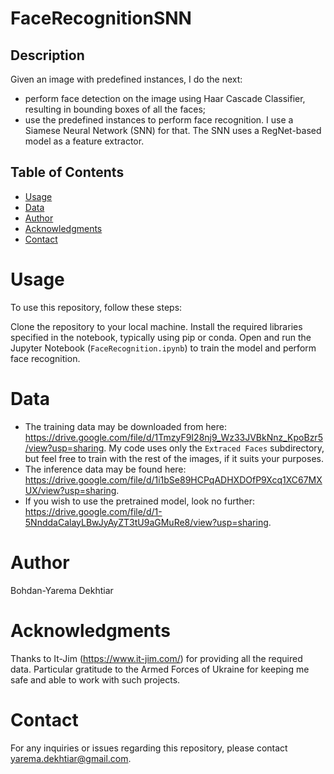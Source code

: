 # FaceRecognitionSNN

## Description

 Given an image with predefined instances, I do the next:
 - perform face detection on the image using Haar Cascade Classifier, resulting in bounding boxes of all the faces;
 - use the predefined instances to perform face recognition. I use a Siamese Neural Network (SNN) for that. The SNN uses a RegNet-based model as a feature extractor.

## Table of Contents

- [Usage](#usage)
- [Data](#data)
- [Author](#author)
- [Acknowledgments](#acknowledgments)
- [Contact](#contact)

# Usage
To use this repository, follow these steps:

Clone the repository to your local machine. Install the required libraries specified in the notebook, typically using pip or conda. Open and run the Jupyter Notebook (`FaceRecognition.ipynb`) to train the model and perform face recognition.

# Data
- The training data may be downloaded from here: https://drive.google.com/file/d/1TmzyF9I28nj9_Wz33JVBkNnz_KpoBzr5/view?usp=sharing. My code uses only the `Extraced Faces` subdirectory, but feel free to train with the rest of the images, if it suits your purposes.
- The inference data may be found here: https://drive.google.com/file/d/1i1bSe89HCPqADHXDOfP9Xcq1XC67MXUX/view?usp=sharing.
- If you wish to use the pretrained model, look no further: https://drive.google.com/file/d/1-5NnddaCalayLBwJyAyZT3tU9aGMuRe8/view?usp=sharing.

# Author
Bohdan-Yarema Dekhtiar

# Acknowledgments
Thanks to It-Jim (https://www.it-jim.com/) for providing all the required data. Particular gratitude to the Armed Forces of Ukraine for keeping me safe and able to work with such projects.

# Contact
For any inquiries or issues regarding this repository, please contact yarema.dekhtiar@gmail.com.
